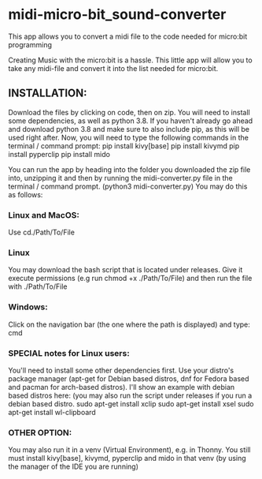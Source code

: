 # midi-micro-bit_sound-converter
This app allows you to convert a midi file to the code needed for micro:bit programming

Creating Music with the micro:bit is a hassle. This little app will allow you to take any midi-file and convert it into the list needed for micro:bit. 

## INSTALLATION:
Download the files by clicking on code, then on zip.
You will need to install some dependencies, as well as python 3.8. If you haven't already go ahead and download python 3.8 and make sure to also include pip,
as this will be used right after. Now, you will need to type the following commands in the terminal / command prompt: 
pip install kivy[base]
pip install kivymd
pip install pyperclip
pip install mido

You can run the app by heading into the folder you downloaded the zip file into, unzipping it and then by running the midi-converter.py file in the terminal / command prompt. (python3 midi-converter.py)
You may do this as follows:
### Linux and MacOS:
Use cd./Path/To/File

### Linux
You may download the bash script that is located under releases. Give it execute permissions (e.g run chmod +x ./Path/To/File) and then run the file with ./Path/To/File

### Windows:
Click on the navigation bar (the one where the path is displayed) and type: cmd


### SPECIAL notes for Linux users:
You'll need to install some other dependencies first. Use your distro's package manager (apt-get for Debian based distros, dnf for Fedora based and pacman for arch-based distros). I'll show an example with debian based distros here: (you may also run the script under releases if you run a debian based distro.
sudo apt-get install xclip
sudo apt-get install xsel
sudo apt-get install wl-clipboard

### OTHER OPTION:
You may also run it in a venv (Virtual Environment), e.g. in Thonny. You still must install kivy[base], kivymd, pyperclip and mido in that venv (by using the manager of the IDE you are running)
